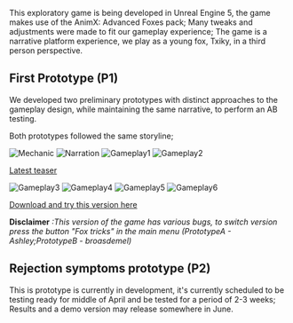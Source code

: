This exploratory game is being developed in Unreal Engine 5, the game makes use of the AnimX: Advanced Foxes pack; Many tweaks and adjustments were made to fit our gameplay experience; The game is a narrative platform experience, we play as a young fox, Txiky, in a third person perspective.

## First Prototype (P1)

We developed two preliminary prototypes with distinct approaches to the gameplay design, 
while maintaining the same narrative, to perform an AB testing.

Both prototypes followed the same storyline;

![Mechanic](https://github.com/user-attachments/assets/40abe1cd-9f0c-49d6-91f1-68b2a8e3988b)
![Narration](https://github.com/user-attachments/assets/164f194d-2e21-459d-8ffe-b8ad80d9dda3)
![Gameplay1](https://github.com/user-attachments/assets/293bb446-83df-440e-a052-b837ddd339af)
![Gameplay2](https://github.com/user-attachments/assets/fd1fe00f-19e8-413e-a220-1180dc5b561e)

[Latest teaser](https://www.youtube.com/watch?v=lbl2WvNAjZE)

![Gameplay3](./Figures/Txiky/SandStormTunnels.gif) 
![Gameplay4](./Figures/Txiky/FoxWandering.gif) 
![Gameplay5](./Figures/Txiky/SleepingFoxes.gif) 
![Gameplay6](./Figures/Txiky/Platforms.gif) 


[Download and try this version here](https://francisc546.itch.io/txikyfoxes)

__Disclaimer__ _:This version of the game has various bugs, to switch version press the button "Fox tricks" in the main menu (PrototypeA - Ashley;PrototypeB - broasdemel)_

## Rejection symptoms prototype (P2)

This is prototype is currently in development, it's currently scheduled to be testing ready for middle of April and be tested for a period of 2-3 weeks; Results and a demo version
may release somewhere in June.

